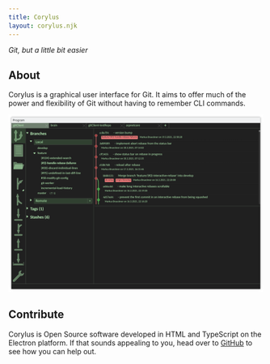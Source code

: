 ```yaml
---
title: Corylus
layout: corylus.njk
---
```

*Git, but a little bit easier*

## About

Corylus is a graphical user interface for Git. It aims to offer much of the power 
and flexibility of Git without having to remember CLI commands.

![Screenshot of the Corylus main window](/img/corylus.png)

## Contribute

Corylus is Open Source software developed in HTML and TypeScript on the Electron
platform. If that sounds appealing to you, head over to [GitHub](https://github.com/DerNamenlose/corylus)
to see how you can help out. 